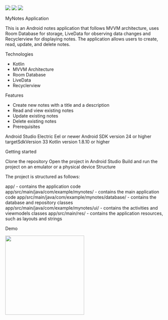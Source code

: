 
  <div> 
    <img src="https://badgen.net/badge/database/room/yellow"/>
    <img src="https://badgen.net/badge/architecture/MVVM/yellow"/>
    <img src="https://badgen.net/badge/language/kotlin/yellow"/>
  </div>  


MyNotes Application

This is an Android notes application that follows MVVM architecture, uses Room Database for storage, LiveData for observing data changes and Recyclerview for displaying notes. 
The application allows users to create, read, update, and delete notes.

Technologies

 - Kotlin
 - MVVM Architecture
 - Room Database
 - LiveData
 - Recyclerview
 
Features

 - Create new notes with a title and a description
 - Read and view existing notes
 - Update existing notes
 - Delete existing notes
 - Prerequisites

Android Studio Electric Eel or newer
Android SDK version 24 or higher
targetSdkVersion 33
Kotlin version 1.8.10 or higher

Getting started

Clone the repository
Open the project in Android Studio
Build and run the project on an emulator or a physical device
Structure

The project is structured as follows:

app/ - contains the application code
app/src/main/java/com/example/mynotes/ - contains the main application code
app/src/main/java/com/example/mynotes/database/ - contains the database and repository classes
app/src/main/java/com/example/mynotes/ui/ - contains the activities and viewmodels classes
app/src/main/res/ - contains the application resources, such as layouts and strings

Demo

<img src="https://github.com/ShokaUladzislau/MyNotes/blob/main/demo/mynotes_demo.gif" width="250"/>

